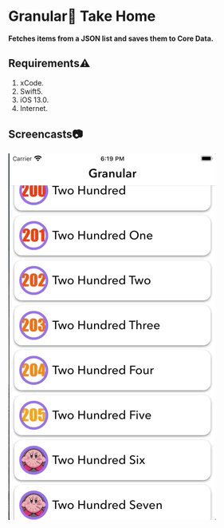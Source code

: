 # Granular🌽 Take Home
**Fetches items from a JSON list and saves them to Core Data.**

## Requirements⚠️
 1. xCode.
 2. Swift5.
 3. iOS 13.0.
 4. Internet.
## Screencasts📷
![Demo](GranularGif.gif)

